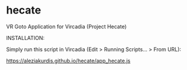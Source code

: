 # hecate
VR Goto Application for Vircadia (Project Hecate)

INSTALLATION:

Simply run this script in Vircadia (Edit > Running Scripts... > From URL): 

https://aleziakurdis.github.io/hecate/app_hecate.js

